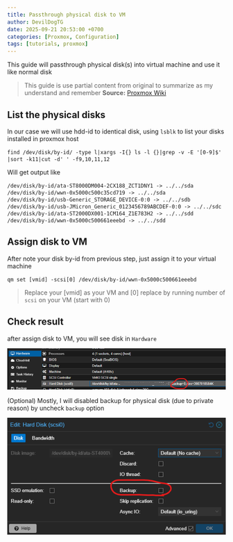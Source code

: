 ```yaml
---
title: Passthrough physical disk to VM
author: DevilDogTG
date: 2025-09-21 20:53:00 +0700
categories: [Proxmox, Configuration]
tags: [tutorials, proxmox]
---
```


This guide will passthrough physical disk(s) into virtual machine and use it like normal disk

> This guide is use partial content from original to summarize as my understand and remember
> **Source:** [Proxmox Wiki](https://pve.proxmox.com/wiki/Passthrough_Physical_Disk_to_Virtual_Machine_(VM))

## List the physical disks

In our case we will use hdd-id to identical disk, using `lsblk` to list your disks installed in proxmox host

```shell
find /dev/disk/by-id/ -type l|xargs -I{} ls -l {}|grep -v -E '[0-9]$' |sort -k11|cut -d' ' -f9,10,11,12
```

Will get output like 

```shell
/dev/disk/by-id/ata-ST8000DM004-2CX188_ZCT1DNY1 -> ../../sda
/dev/disk/by-id/wwn-0x5000c500c35cd719 -> ../../sda
/dev/disk/by-id/usb-Generic_STORAGE_DEVICE-0:0 -> ../../sdb
/dev/disk/by-id/usb-JMicron_Generic_0123456789ABCDEF-0:0 -> ../../sdc
/dev/disk/by-id/ata-ST2000DX001-1CM164_Z1E783H2 -> ../../sdd
/dev/disk/by-id/wwn-0x5000c500661eeebd -> ../../sdd
```

## Assign disk to VM

After note your disk by-id from previous step, just assign it to your virtual machine

```shell
qm set [vmid] -scsi[0] /dev/disk/by-id/wwn-0x5000c500661eeebd
```

> Replace your [vmid] as your VM and [0] replace by running number of `scsi` on your VM (start with 0)

## Check result

after assign disk to VM, you will see disk in `Hardware`

![Disk List](../assets/contents/2025/proxmox/passthrough-disk/disk-backup-false.png)

(Optional) Mostly, I will disabled backup for physical disk (due to private reason) by uncheck `backup` option

![Backup option](../assets/contents/2025/proxmox/passthrough-disk/backup-option.png)
